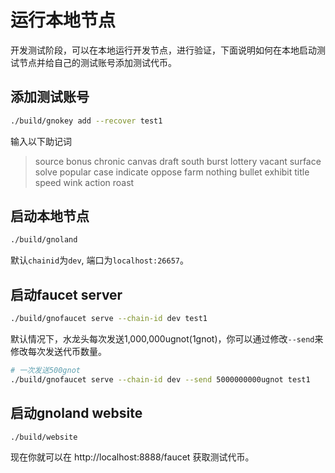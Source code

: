 # 运行本地节点

开发测试阶段，可以在本地运行开发节点，进行验证，下面说明如何在本地启动测试节点并给自己的测试账号添加测试代币。

## 添加测试账号
```bash
./build/gnokey add --recover test1
```
输入以下助记词
> source bonus chronic canvas draft south burst lottery vacant surface solve popular case indicate oppose farm nothing bullet exhibit title speed wink action roast


## 启动本地节点
```bash
./build/gnoland
```
默认`chainid`为`dev`, 端口为`localhost:26657`。

## 启动faucet server
```bash
./build/gnofaucet serve --chain-id dev test1
```
默认情况下，水龙头每次发送1,000,000ugnot(1gnot)，你可以通过修改`--send`来修改每次发送代币数量。
```bash
# 一次发送500gnot
./build/gnofaucet serve --chain-id dev --send 5000000000ugnot test1
```
## 启动gnoland website
```bash
./build/website
```
现在你就可以在 http://localhost:8888/faucet 获取测试代币。